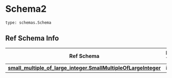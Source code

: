 # Schema2
```
type: schemas.Schema
```

## Ref Schema Info
Ref Schema | Input Type | Output Type
---------- | ---------- | -----------
[**small_multiple_of_large_integer.SmallMultipleOfLargeInteger**](../../../../../../../../components/schema/small_multiple_of_large_integer.md) | int | int
